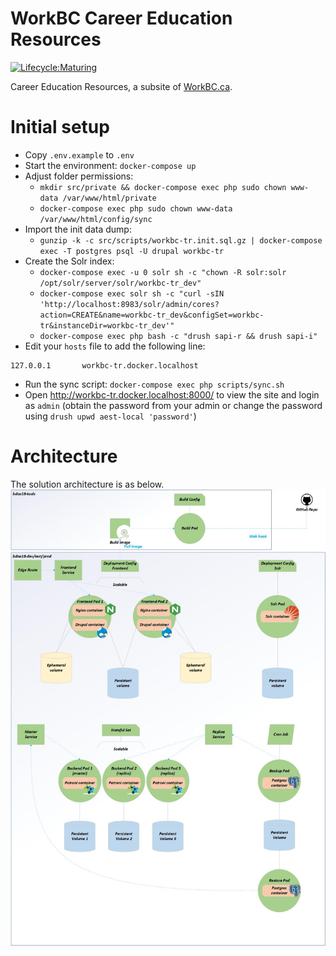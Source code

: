 WorkBC Career Education Resources
===================================

[![Lifecycle:Maturing](https://img.shields.io/badge/Lifecycle-Maturing-007EC6)](https://github.com/bcgov/workbc-tr)

Career Education Resources, a subsite of [WorkBC.ca](https://www.workbc.ca).
# Initial setup
- Copy `.env.example` to `.env`
- Start the environment: `docker-compose up`
- Adjust folder permissions:
  - `mkdir src/private && docker-compose exec php sudo chown www-data /var/www/html/private`
  - `docker-compose exec php sudo chown www-data /var/www/html/config/sync`
- Import the init data dump:
  - `gunzip -k -c src/scripts/workbc-tr.init.sql.gz | docker-compose exec -T postgres psql -U drupal workbc-tr`
- Create the Solr index:
  - `docker-compose exec -u 0 solr sh -c "chown -R solr:solr /opt/solr/server/solr/workbc-tr_dev"`
  - `docker-compose exec solr sh -c "curl -sIN 'http://localhost:8983/solr/admin/cores?action=CREATE&name=workbc-tr_dev&configSet=workbc-tr&instanceDir=workbc-tr_dev'"`
  - `docker-compose exec php bash -c "drush sapi-r && drush sapi-i"`
- Edit your `hosts` file to add the following line:
```
127.0.0.1       workbc-tr.docker.localhost
```
- Run the sync script: `docker-compose exec php scripts/sync.sh`
- Open http://workbc-tr.docker.localhost:8000/ to view the site and login as `admin` (obtain the password from your admin or change the password using `drush upwd aest-local 'password'`)
# Architecture
The solution architecture is as below.
![Architecture](openshift/architecture.jpg)
